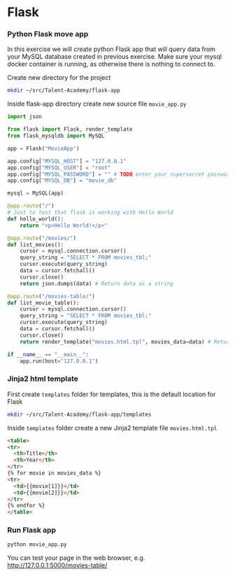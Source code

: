 # Flask 

### Python Flask move app

In this exercise we will create python Flask app that will query data from your MySQL database created in previous exercise.
Make sure your mysql docker container is running, as otherwise there is nothing to connect to.

Create new directory for the project
```sh
mkdir ~/src/Talent-Academy/flask-app
```

Inside flask-app directory create new source file `movie_app.py`

```python
import json

from flask import Flask, render_template
from flask_mysqldb import MySQL

app = Flask("MovieApp")

app.config["MYSQL_HOST"] = "127.0.0.1"
app.config["MYSQL_USER"] = "root"
app.config["MYSQL_PASSWORD"] = "" # TODO enter your supersecret password
app.config["MYSQL_DB"] = "movie_db"

mysql = MySQL(app)

@app.route("/")
# Just to test that flask is working with Hello World
def hello_world():
    return "<p>Hello World!</p>"

@app.route("/movies/")
def list_movies():
    cursor = mysql.connection.cursor()
    query_string = "SELECT * FROM movies_tbl;"
    cursor.execute(query_string)
    data = cursor.fetchall()
    cursor.close()
    return json.dumps(data) # Return data as a string

@app.route("/movies-table/")
def list_movie_table():
    cursor = mysql.connection.cursor()
    query_string = "SELECT * FROM movies_tbl;"
    cursor.execute(query_string)
    data = cursor.fetchall()
    cursor.close()
    return render_template("movies.html.tpl", movies_data=data) # Return data as rendered html template

if __name__ == "__main__":
    app.run(host="127.0.0.1")

```

### Jinja2 html template 
First create `templates` folder for templates, this is the default location for Flask
```sh
mkdir ~/src/Talent-Academy/flask-app/templates
```

Inside `templates` folder create a new Jinja2 template file `movies.html.tpl` 

```html
<table>
<tr>
  <th>Title</th>
  <th>Year</th>
</tr>
{% for movie in movies_data %}
<tr>
  <td>{{movie[1]}}</td>
  <td>{{movie[2]}}</td>
</tr>
{% endfor %}
</table>
```

### Run Flask app

```sh
python movie_app.py
```

You can test your page in the web browser, e.g. http://127.0.0.1:5000/movies-table/
